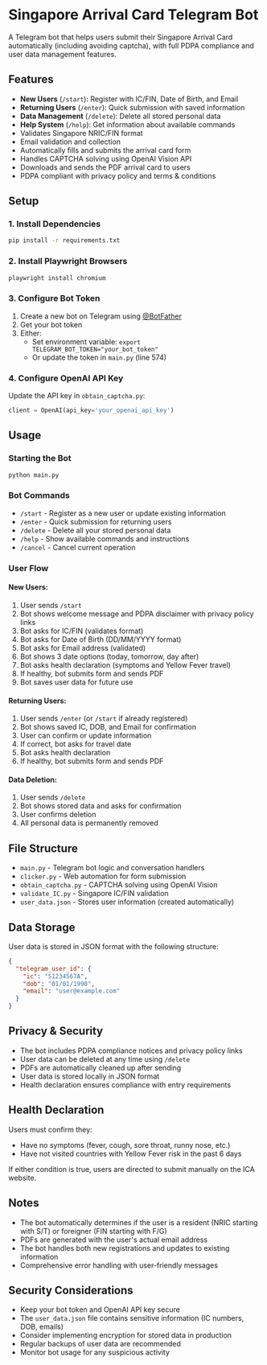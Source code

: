 # Singapore Arrival Card Telegram Bot

A Telegram bot that helps users submit their Singapore Arrival Card automatically (including avoiding captcha), with full PDPA compliance and user data management features.

## Features

- **New Users** (`/start`): Register with IC/FIN, Date of Birth, and Email
- **Returning Users** (`/enter`): Quick submission with saved information
- **Data Management** (`/delete`): Delete all stored personal data
- **Help System** (`/help`): Get information about available commands
- Validates Singapore NRIC/FIN format
- Email validation and collection
- Automatically fills and submits the arrival card form
- Handles CAPTCHA solving using OpenAI Vision API
- Downloads and sends the PDF arrival card to users
- PDPA compliant with privacy policy and terms & conditions

## Setup

### 1. Install Dependencies

```bash
pip install -r requirements.txt
```

### 2. Install Playwright Browsers

```bash
playwright install chromium
```

### 3. Configure Bot Token

1. Create a new bot on Telegram using [@BotFather](https://t.me/botfather)
2. Get your bot token
3. Either:
   - Set environment variable: `export TELEGRAM_BOT_TOKEN="your_bot_token"`
   - Or update the token in `main.py` (line 574)

### 4. Configure OpenAI API Key

Update the API key in `obtain_captcha.py`:
```python
client = OpenAI(api_key='your_openai_api_key')
```

## Usage

### Starting the Bot

```bash
python main.py
```

### Bot Commands

- `/start` - Register as a new user or update existing information
- `/enter` - Quick submission for returning users  
- `/delete` - Delete all your stored personal data
- `/help` - Show available commands and instructions
- `/cancel` - Cancel current operation

### User Flow

#### New Users:
1. User sends `/start`
2. Bot shows welcome message and PDPA disclaimer with privacy policy links
3. Bot asks for IC/FIN (validates format)
4. Bot asks for Date of Birth (DD/MM/YYYY format)
5. Bot asks for Email address (validated)
6. Bot shows 3 date options (today, tomorrow, day after)
7. Bot asks health declaration (symptoms and Yellow Fever travel)
8. If healthy, bot submits form and sends PDF
9. Bot saves user data for future use

#### Returning Users:
1. User sends `/enter` (or `/start` if already registered)
2. Bot shows saved IC, DOB, and Email for confirmation
3. User can confirm or update information
4. If correct, bot asks for travel date
5. Bot asks health declaration
6. If healthy, bot submits form and sends PDF

#### Data Deletion:
1. User sends `/delete`
2. Bot shows stored data and asks for confirmation
3. User confirms deletion
4. All personal data is permanently removed

## File Structure

- `main.py` - Telegram bot logic and conversation handlers
- `clicker.py` - Web automation for form submission
- `obtain_captcha.py` - CAPTCHA solving using OpenAI Vision
- `validate_IC.py` - Singapore IC/FIN validation
- `user_data.json` - Stores user information (created automatically)

## Data Storage

User data is stored in JSON format with the following structure:
```json
{
  "telegram_user_id": {
    "ic": "S1234567A",
    "dob": "01/01/1990",
    "email": "user@example.com"
  }
}
```

## Privacy & Security

- The bot includes PDPA compliance notices and privacy policy links
- User data can be deleted at any time using `/delete`
- PDFs are automatically cleaned up after sending
- User data is stored locally in JSON format
- Health declaration ensures compliance with entry requirements

## Health Declaration

Users must confirm they:
- Have no symptoms (fever, cough, sore throat, runny nose, etc.)
- Have not visited countries with Yellow Fever risk in the past 6 days

If either condition is true, users are directed to submit manually on the ICA website.

## Notes

- The bot automatically determines if the user is a resident (NRIC starting with S/T) or foreigner (FIN starting with F/G)
- PDFs are generated with the user's actual email address
- The bot handles both new registrations and updates to existing information
- Comprehensive error handling with user-friendly messages

## Security Considerations

- Keep your bot token and OpenAI API key secure
- The `user_data.json` file contains sensitive information (IC numbers, DOB, emails)
- Consider implementing encryption for stored data in production
- Regular backups of user data are recommended
- Monitor bot usage for any suspicious activity 
